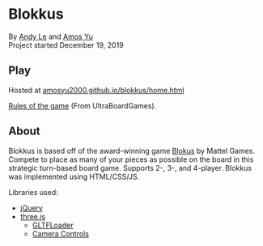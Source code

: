 # Blokkus
By [Andy Le](andytule.github.io) and [Amos Yu](amosyu2000.github.io)  
Project started December 19, 2019  

## Play
Hosted at [amosyu2000.github.io/blokkus/home.html](amosyu2000.github.io/blokkus/home.html)  

[Rules of the game](https://www.ultraboardgames.com/blokus/game-rules.php) (From UltraBoardGames).

## About
Blokkus is based off of the award-winning game [Blokus](https://www.mattelgames.com/en-ca/blokus) by Mattel Games. Compete to place as many of your pieces as possible on the board in this strategic turn-based board game. Supports 2-, 3-, and 4-player. Blokkus was implemented using HTML/CSS/JS.  
  
Libraries used: 
- [jQuery](https://jquery.com/)  
- [three.js](https://threejs.org/)  
	- [GLTFLoader](https://threejs.org/docs/#examples/en/loaders/GLTFLoader)  
	- [Camera Controls](https://github.com/yomotsu/camera-controls)  
